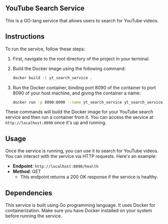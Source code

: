 ## YouTube Search Service

This is a GO-lang service that allows users to search for YouTube videos. 

## Instructions

To run the service, follow these steps:

1. First, navigate to the root directory of the project in your terminal.

2. Build the Docker image using the following command:
    ```bash
    docker build -t yt_search_service .
    ```

3. Run the Docker container, binding port 8090 of the container to port 8090 of your host machine, and giving the container a name:
    ```bash
    docker run -p 8090:8090 --name yt_search_service yt_search_service
    ```

These commands will build the Docker image for your YouTube search service and then run a container from it. You can access the service at `http://localhost:8090` once it's up and running.

## Usage

Once the service is running, you can use it to search for YouTube videos. You can interact with the service via HTTP requests. Here's an example:

- **Endpoint**: `http://localhost:8090/health`
- **Method**: GET
  - This endpoint returns a 200 OK response if the service is healthy.

## Dependencies

This service is built using Go programming language. It uses Docker for containerization. Make sure you have Docker installed on your system before running the service.

